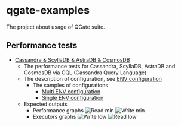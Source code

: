 # qgate-examples

The project about usage of QGate suite.

## Performance tests

- [Cassandra & ScyllaDB & AstraDB & CosmosDB](perf_cql/perf_cql.py)
  - The performance tests for Cassandra, ScyllaDB, AstraDB and CosmosDB via
    CQL (Cassandra Query Language)
  - The description of configuration, see [ENV configuration](/docs/env_configuration.md)
    - The samples of configurations
      - [Multi ENV configuration](perf_cql/config/_cass.env)
      - [Single ENV configuration](perf_cql/config/cass/cass-W1-low.env)
  - Expected outputs
    - Performance graphs
      ![Read min](docs/outputs/PRF-Cassandra-092409-R1-min-2024-09-04_07-36-33-bulk-1x10.png)
      ![Write min](docs/outputs/PRF-Cassandra-092409-W1-min-2024-09-04_07-24-28-bulk-200x10.png)
    - Executors graphs
      ![Write low](docs/outputs/EXE-Cassandra-154324-W1-low-2024-09-16_13-43-41-bulk-200x10-plan-32x3.png)
      ![Read low](docs/outputs/EXE-Cassandra-154324-R1-low-2024-09-16_13-54-33-bulk-1x10-plan-8x3.png)